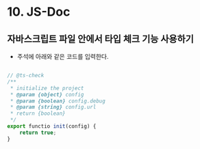 # 10. JS-Doc

## 자바스크립트 파일 안에서 타입 체크 기능 사용하기

- 주석에 아래와 같은 코드를 입력한다.

```javascript 

// @ts-check
/**
 * initialize the project
 * @param {object} config
 * @param {boolean} config.debug
 * @param {string} config.url
 * return {boolean} 
 */
export functio init(config) {
    return true;
}

```
